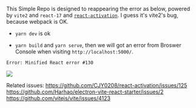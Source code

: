 This Simple Repo is designed to reappearing the error as below, powered by `vite2` and `react-17` and [`react-activation`](https://github.com/CJY0208/react-activation).
I guess it's vite2's bug, because webpack is OK.

- `yarn dev` is ok

- `yarn build` and `yarn serve`, then we will got an error from Broswer Console when visiting `http://localhost:5000/`.
```
Error: Minified React error #130
```

![](https://user-images.githubusercontent.com/19356426/124440796-998a7200-ddad-11eb-9c49-edf680950197.png)

Related issues:
https://github.com/CJY0208/react-activation/issues/125
https://github.com/Harhao/electron-vite-react-starter/issues/2
https://github.com/vitejs/vite/issues/4123
